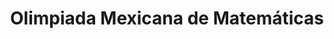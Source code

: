 ---
title: Olimpiada Mexicana de Matemáticas
logo-title: ../assets/img/Logo-ommgto.png
urlname: ommgto
layout: previous_exams_omm
---
